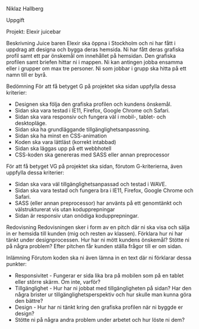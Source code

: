 Niklaz Hallberg

Uppgift

Projekt: Elexir juicebar

Beskrivning
Juice baren Elexir ska öppna i Stockholm och ni har fått i uppdrag att designa och bygga deras hemsida. Ni har fått deras grafiska profil samt ett par önskemål om innehållet på hemsidan. Den grafiska profilen samt briefen hittar ni i mappen. Ni kan antingen jobba ensamma eller i grupper om max tre personer. Ni som jobbar i grupp ska hitta på ett namn till er byrå.

Bedömning
För att få betyget G på projektet ska sidan uppfylla dessa kriterier:
- Designen ska följa den grafiska profilen och kundens önskemål.
- Sidan ska vara testad i IE11, Firefox, Google Chrome och Safari.
- Sidan ska vara responsiv och fungera väl i mobil-, tablet- och desktopläge.
- Sidan ska ha grundläggande tillgänglighetsanpassning.
- Sidan ska ha minst en CSS-animation
- Koden ska vara lättläst (korrekt intabbad)
- Sidan ska läggas upp på ett webbhotell
- CSS-koden ska genereras med SASS eller annan preprocessor

För att få betyget VG på projektet ska sidan, förutom G-kriterierna, även uppfylla dessa kriterier:
- Sidan ska vara väl tillgänglighetsanpassad och testad i WAVE.
- Sidan ska vara testad och fungera bra i IE11, Firefox, Google Chrome och Safari.
- SASS (eller annan preprocessor) har använts på ett genomtänkt och välstrukturerat vis utan kodupprepningar
- Sidan är responsiv utan onödiga kodupprepningar.

Redovisning
Redovisningen sker i form av en pitch där ni ska visa och sälja in er hemsida till kunden (mig och resten av klassen). Förklara hur ni har tänkt under designprocessen. Hur har ni mött kundens önskemål? Stötte ni på några problem? Efter pitchen får kunden ställa frågor till er om sidan.

Inlämning
Förutom koden ska ni även lämna in en text där ni förklarar dessa punkter:
- Responsivitet - Fungerar er sida lika bra på mobilen som på en tablet eller större skärm. Om inte, varför?
- Tillgänglighet - Hur har ni jobbat med tillgängligheten på sidan? Har den några brister ur tillgänglighetsperspektiv och hur skulle man kunna göra den bättre?
- Design - Hur har ni tänkt kring den grafiska profilen när ni byggde er design?
- Stötte ni på några andra problem under arbetet och hur löste ni dem?
